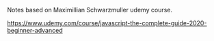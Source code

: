 
Notes based on Maximillian Schwarzmuller udemy course.

https://www.udemy.com/course/javascript-the-complete-guide-2020-beginner-advanced

